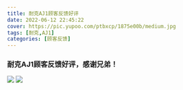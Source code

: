 ```yaml
---
title: 耐克AJ1顾客反馈好评
date: 2022-06-12 22:45:22
cover: https://pic.yupoo.com/ptbxcp/1875e00b/medium.jpg
tags: [耐克,AJ1]
categories: [顾客反馈]
---
```


###  耐克AJ1顾客反馈好评，感谢兄弟！
![](https://pic.yupoo.com/ptbxcp/140eaa5e/9141bba1.png)
![](https://pic.yupoo.com/ptbxcp/1875e00b/f8e16747.jpg)
